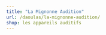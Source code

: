 ```yaml
---
title: "La Mignonne Audition"
url: /daoulas/la-mignonne-audition/
shop: les appareils auditifs
---
```

